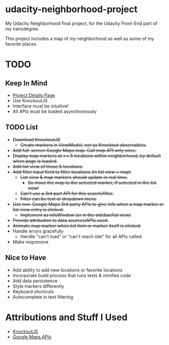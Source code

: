 # udacity-neighborhood-project

My Udacity Neighborhood final project, for the Udacity Front-End part of my
nanodegree.

This project includes a map of my neighborhood as well as some of my favorite
places.

# TODO

## Keep In Mind

* [Project Details Page](https://classroom.udacity.com/nanodegrees/nd004/parts/135b6edc-f1cd-4cd9-b831-1908ede75737/modules/4fd8d440-9428-4de7-93c0-4dca17a36700/lessons/2711658591239847/concepts/26906985370923)
* Use KnockoutJS
* Interface must be intuitive!
* All APIs must be loaded asynchronously

## TODO List

* ~~Download KnockoutJS~~
    * ~~Create markers in ViewModel, _not_ as Knockout observables.~~
* ~~Add full-screen Google Maps map. Call map API only once.~~
* ~~Display map markers at >= 5 locations within neighborhood, by default when
page is loaded.~~
* ~~Add list view of those 5 locations.~~
* ~~Add filter input field to filter locations (in list view + map)~~
    * ~~List view & map markers should update in real time.~~
        * ~~So move the map to the selected marker, if selected in the list view!~~
    * ~~Can't use a 3rd part API for this search/filter.~~
    * ~~Filter can be text or dropdown menu~~
* ~~Use non-Google Maps 3rd party APIs to give info when a map marker or list
view entry is clicked.~~
    * ~~Implement as infoWindow (or in the sidebar/list view)~~
* ~~Provide attribution to data sources/APIs used.~~
* ~~Animate map marker when list item or marker itself is clicked.~~
* Handle errors gracefully
    * Handle "can't load" or "can't reach site" for all APIs called.
* Make responsive

## Nice to Have

* Add ability to add new locations or favorite locations
* Incorporate build process that runs tests & minifies code
* Add data persistence
* Style markers differently
* Keyboard shortcuts
* Autocomplete in text filtering

# Attributions and Stuff I Used

* [KnockoutJS](http://knockoutjs.com/)
* [Google Maps APIs](https://developers.google.com/maps/)

